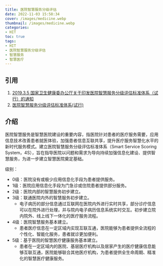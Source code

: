 ```yaml
---
title: 医院智慧服务分级评估
date: 2022-11-03 15:58:34
cover: /images/medicine.webp
thumbnail: /images/medicine.webp
categories:
- HIT
toc: true
tags:
- HIT
- 医院智慧服务分级评估
- 智慧服务
- 智慧医疗
---
```


## 引用
1. [2019.3.5 国家卫生健康委办公厅关于印发医院智慧服务分级评估标准体系（试行）的通知](http://www.nhc.gov.cn/yzygj/s3593g/201903/9fd8590dc00f4feeb66d70e3972ede84.shtml)
2. [医院智慧服务分级评估标准体系(试行)](/assets/docs/医院智慧服务分级评估标准体系(试行).docx)

<!-- more -->

## 介绍

医院智慧服务是智慧医院建设的重要内容，指医院针对患者的医疗服务需要，应用信息技术改善患者就医体验，加强患者信息互联共享，提升医疗服务智慧化水平的新时代服务模式。建立医院智慧服务分级评估标准体系（Smart Service Scoring System，4S），旨在指导医院以问题和需求为导向持续加强信息化建设、提供智慧服务，为进一步建立智慧医院奠定基础。

级别：
  - 0级：医院没有或极少应用信息化手段为患者提供服务。
  - 1级：医院应用信息化手段为门急诊或住院患者提供部分服务。
  - 2级：医院内部的智慧服务初步建立。
  - 3级：联通医院内外的智慧服务初步建立。
    - 电子病历的部分信息通过互联网在医院内外进行实时共享，部分诊疗信息可以在院外进行处理，并与院内电子病历信息系统实时交互。初步建立院内院外、线上线下一体化的医疗服务流程。
  - 4级：医院智慧服务基本建立。
    - 患者医疗信息在一定区域内实现互联互通，医院能够为患者提供全流程的个性化、智能化服务，患者就诊更加便利。
  - 5级：基于医院的智慧医疗健康服务基本建立。
    - 患者在一定区域内的医院、基层医疗机构以及居家产生的医疗健康信息能够互联互通，医院能够联合其他医疗机构，为患者提供全生命周期、精准化的智慧医疗健康服务。
